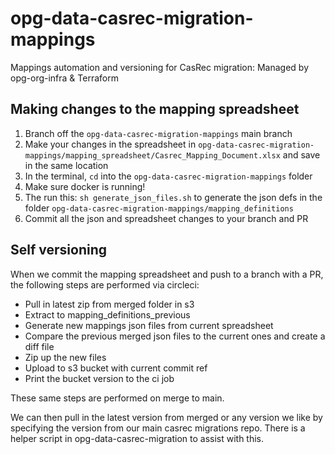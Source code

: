# opg-data-casrec-migration-mappings
Mappings automation and versioning for CasRec migration: Managed by opg-org-infra &amp; Terraform

## Making changes to the mapping spreadsheet

1. Branch off the `opg-data-casrec-migration-mappings` main branch
2. Make your changes in the spreadsheet in `opg-data-casrec-migration-mappings/mapping_spreadsheet/Casrec_Mapping_Document.xlsx` and save in the same location
3. In the terminal, `cd` into the `opg-data-casrec-migration-mappings` folder
4. Make sure docker is running!
5. The run this: `sh generate_json_files.sh` to generate the json defs in the folder `opg-data-casrec-migration-mappings/mapping_definitions`
6. Commit all the json and spreadsheet changes to your branch and PR



## Self versioning

When we commit the mapping spreadsheet and push to a branch with a PR, the following steps are performed via circleci:

- Pull in latest zip from merged folder in s3
- Extract to mapping_definitions_previous
- Generate new mappings json files from current spreadsheet
- Compare the previous merged json files to the current ones and create a diff file
- Zip up the new files
- Upload to s3 bucket with current commit ref
- Print the bucket version to the ci job

These same steps are performed on merge to main.

We can then pull in the latest version from merged or any version we like by specifying the version from our main
casrec migrations repo. There is a helper script in opg-data-casrec-migration to assist with this.

